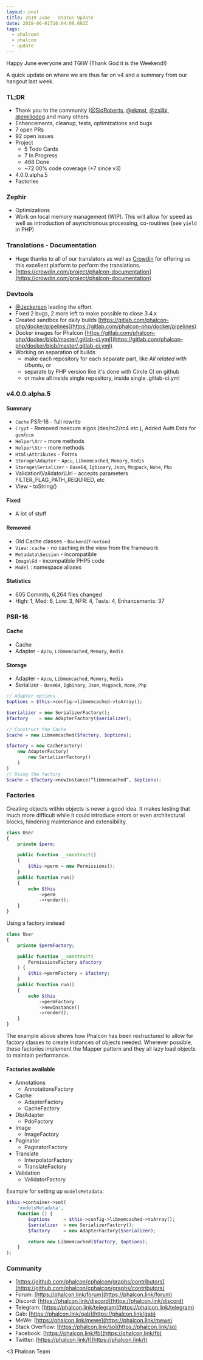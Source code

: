 ```yaml
---
layout: post
title: 2019 June - Status Update
date: 2019-06-01T16:04:08.692Z
tags:
  - phalcon4
  - phalcon
  - update
---
```

Happy June everyone and TGIW (Thank God it is the Weekend!)
<!--more-->

A quick update on where we are thus far on v4 and a summary from our hangout last week.

### TL;DR
- Thank you to the community ([@SidRoberts](https://github.com/SidRoberts), [@ekmst](https://github.com/ekmst), [@zsilbi](https://github.com/zsilbi), [@emiliodeg](https://github.com/emiliodeg) and many others
- Enhancements, cleanup, tests, optimizations and bugs
- 7 open PRs
- 92 open issues
- Project
    - 5 Todo Cards
    - 7 In Progress
    - 468 Done
    - ~72.00% code coverage (+7 since v3)
- 4.0.0.alpha.5
- Factories

### Zephir
- Optimizations
- Work on local memory management (WIP). This will allow for speed as well as introduction of asynchronous processing, co-routines (see `yield` in PHP)

### Translations - Documentation
- Huge thanks to all of our translators as well as [Crowdin](https://crowdin.com) for offering us this excellent platform to perform the translations.
- [https://crowdin.com/project/phalcon-documentation](https://crowdin.com/project/phalcon-documentation)

### Devtools
- [@Jeckerson](https://github.com/Jeckerson) leading the effort.
- Fixed 2 bugs, 2 more left to make possible to close 3.4.x 
- Created sandbox for daily builds [https://gitlab.com/phalcon-php/docker/pipelines](https://gitlab.com/phalcon-php/docker/pipelines) 
- Docker images for Phalcon [https://gitlab.com/phalcon-php/docker/blob/master/.gitlab-ci.yml](https://gitlab.com/phalcon-php/docker/blob/master/.gitlab-ci.yml) 
- Working on separation of builds
    - make each repository for each separate part, like _All related with Ubuntu_, or 
    - separate by PHP version like it's done with Circle CI on github
    - or make all inside single repository, inside single .gitlab-ci.yml

### v4.0.0.alpha.5
#### Summary
- `Cache` PSR-16 - full rewrite
- `Crypt` - Removed insecure algos (des/rc2/rc4 etc.), Added Auth Data for `gcm`/`ccm`
- `Helper\Arr` - more methods
- `Helper\Str` - more methods
- `Html\Attributes` - Forms
- `Storage\Adapter` - `Apcu`, `Libmemcached`, `Memory`, `Redis`
- `Storage\Serializer` - `Base64`, `Igbinary`, `Json`, `Msgpack`, `None`, `Php`
- Validation\Validator\Url - accepts parameters FILTER_FLAG_PATH_REQUIRED, etc
- View - toString()

#### Fixed
- A lot of stuff

#### Removed
- Old Cache classes - `Backend`/`Frontend`
- `View::cache` - no caching in the view from the framework
- `Metadata\Session` - incompatible
- `Image\Gd` - incompatible PHP5 code
- `Model` : namespace aliases

#### Statistics
- 605 Commits, 6,264 files changed
- High: 1, Med: 6, Low: 3, NFR: 4, Tests: 4, Enhancements: 37

### PSR-16
#### Cache
- Cache
- Adapter - `Apcu`, `Libmemcached`, `Memory`, `Redis`
#### Storage
- Adapter - `Apcu`, `Libmemcached`, `Memory`, `Redis`
- Serializer - `Base64`, `Igbinary`, `Json`, `Msgpack`, `None`, `Php`

```php
// Adapter options
$options = $this->config->libmemcached->toArray();

$serializer = new SerializerFactory();
$factory    = new AdapterFactory($serializer);

// Construct the Cache
$cache = new Libmemcached($factory, $options);

$factory = new CacheFactory(
    new AdapterFactory(
        new SerializerFactory()
    )
)
// Using the factory
$cache = $factory->newInstance(“libmemcached”, $options);
```

### Factories
Creating objects within objects is never a good idea. It makes testing that much more difficult while it could introduce errors or even architectural blocks, hindering maintenance and extensibility.

```php
class User
{
    private $perm;

    public function __construct()
    {
        $this->perm = new Permissions();
    }
    public function run()
    {
        echo $this
            ->perm
            ->render();
    }
}
```
Using a factory instead

```php
class User
{
    private $permFactory;

    public function __construct(
        PermissionsFactory $factory
    ) {
        $this->permFactory = $factory;
    }
    public function run()
    {
        echo $this
            ->permFactory
            ->newInstance()
            ->render();
    }
}
```

The example above shows how Phalcon has been restructured to allow for factory classes to create instances of objects needed. Wherever possible, these factories implement the Mapper pattern and they all lazy load objects to maintain performance. 

#### Factories available
- Annotations
    - AnnotationsFactory
- Cache
    - AdapterFactory
    - CacheFactory
- Db/Adapter
    - PdoFactory
- Image
    - ImageFactory
- Paginator
    - PaginatorFactory
- Translate
    - InterpolatorFactory
    - TranslateFactory
- Validation
    - ValidatorFactory

Example for setting up `modelsMetadata`:
```php
$this->container->set(
    'modelsMetadata',
    function () {
        $options     = $this->config->libmemcached->toArray();
        $serializer  = new SerializerFactory();
        $factory     = new AdapterFactory($serializer);

        return new Libmemcached($factory, $options);
    }
);
```
### Community
- [https://github.com/phalcon/cphalcon/graphs/contributors](https://github.com/phalcon/cphalcon/graphs/contributors)
- Forum: [https://phalcon.link/forum](https://phalcon.link/forum)
- Discord: [https://phalcon.link/discord](https://phalcon.link/discord)
- Telegram: [https://phalcon.link/telegram](https://phalcon.link/telegram)
- Gab: [https://phalcon.link/gab](https://phalcon.link/gab)
- MeWe: [https://phalcon.link/mewe](https://phalcon.link/mewe)
- Stack Overflow: [https://phalcon.link/so](https://phalcon.link/so)
- Facebook: [https://phalcon.link/fb](https://phalcon.link/fb)
- Twitter: [https://phalcon.link/t](https://phalcon.link/t)

<3 Phalcon Team
